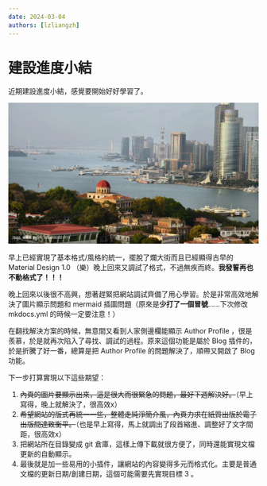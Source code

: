 ```yaml
---
date: 2024-03-04
authors: [lzliangzh]
---
```


# 建設進度小結

近期建設進度小結，感覺要開始好好學習了。

![1](1.jpg)

<!-- more -->

早上已經實現了基本格式/風格的統一，擺脫了爛大街而且已經顯得古早的 Material Design 1.0 （樂）晚上回來又調試了格式，不過無疾而終。**我發誓再也不動格式了！！！**

晚上回來以後很不高興，想著趕緊把網站調試齊備了用心學習。於是非常高效地解決了圖片顯示問題和 mermaid 插圖問題（原來是**少打了一個冒號**……下次修改 mkdocs.yml 的時候一定要注意！）

在翻找解決方案的時候，無意間又看到人家側邊欄能顯示 Author Profile ，很是羨慕，於是就再次陷入了尋找、調試的過程。原來這個功能是屬於 Blog 插件的，於是折騰了好一番，總算是把 Author Profile 的問題解決了，順帶又開啟了 Blog 功能。

下一步打算實現以下這些期望：

1. ~~內頁的圖片要顯示出來，這是很大而很緊急的問題，最好下週解決好。~~（早上寫得，晚上就解決了，很高效x）
2. ~~希望網站的版式再統一一些，整體走純淨簡介風，內頁力求在紙質出版於電子出版間達致衡平。~~（也是早上寫得，馬上就調出了段首縮進、調整好了文字間距，很高效x）
3. 把網站所在目錄變成 git 倉庫，這樣上傳下載就很方便了，同時還能實現文檔更新的自動顯示。
4. 最後就是加一些易用的小插件，讓網站的內容變得多元而格式化。主要是普通文檔的更新日期/創建日期，這個可能需要先實現目標 3 。
